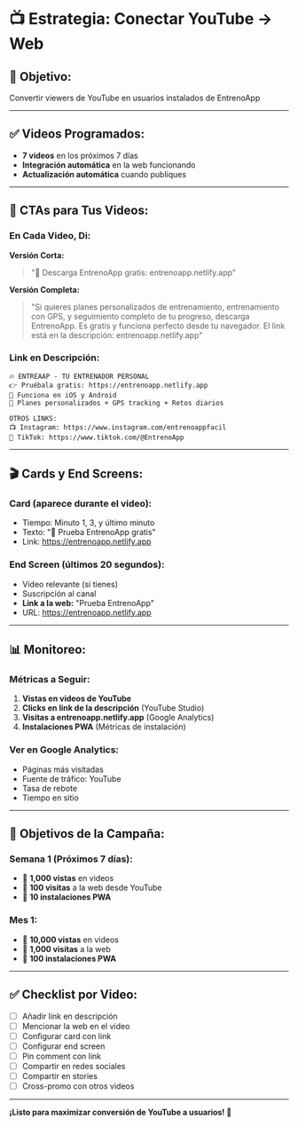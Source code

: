 # 📺 Estrategia: Conectar YouTube → Web

## 🎯 **Objetivo:**
Convertir viewers de YouTube en usuarios instalados de EntrenoApp

---

## ✅ **Videos Programados:**
- **7 videos** en los próximos 7 días
- **Integración automática** en la web funcionando
- **Actualización automática** cuando publiques

---

## 📝 **CTAs para Tus Videos:**

### **En Cada Video, Di:**

**Versión Corta:**
> "🎯 Descarga EntrenoApp gratis: entrenoapp.netlify.app"

**Versión Completa:**
> "Si quieres planes personalizados de entrenamiento, entrenamiento con GPS, y seguimiento completo de tu progreso, descarga EntrenoApp. Es gratis y funciona perfecto desde tu navegador. El link está en la descripción: entrenoapp.netlify.app"

### **Link en Descripción:**
```
🔥 ENTREAAP - TU ENTRENADOR PERSONAL
👉 Pruébala gratis: https://entrenoapp.netlify.app
📱 Funciona en iOS y Android
💪 Planes personalizados + GPS tracking + Retos diarios

OTROS LINKS:
📺 Instagram: https://www.instagram.com/entrenoappfacil
🎵 TikTok: https://www.tiktok.com/@EntrenoApp
```

---

## 🎬 **Cards y End Screens:**

### **Card (aparece durante el video):**
- Tiempo: Minuto 1, 3, y último minuto
- Texto: "🎯 Prueba EntrenoApp gratis"
- Link: https://entrenoapp.netlify.app

### **End Screen (últimos 20 segundos):**
- Video relevante (si tienes)
- Suscripción al canal
- **Link a la web:** "Prueba EntrenoApp"
- URL: https://entrenoapp.netlify.app

---

## 📊 **Monitoreo:**

### **Métricas a Seguir:**
1. **Vistas en videos de YouTube**
2. **Clicks en link de la descripción** (YouTube Studio)
3. **Visitas a entrenoapp.netlify.app** (Google Analytics)
4. **Instalaciones PWA** (Métricas de instalación)

### **Ver en Google Analytics:**
- Páginas más visitadas
- Fuente de tráfico: YouTube
- Tasa de rebote
- Tiempo en sitio

---

## 🎯 **Objetivos de la Campaña:**

### **Semana 1 (Próximos 7 días):**
- 🎯 **1,000 vistas** en videos
- 🎯 **100 visitas** a la web desde YouTube
- 🎯 **10 instalaciones PWA**

### **Mes 1:**
- 🎯 **10,000 vistas** en videos
- 🎯 **1,000 visitas** a la web
- 🎯 **100 instalaciones PWA**

---

## ✅ **Checklist por Video:**

- [ ] Añadir link en descripción
- [ ] Mencionar la web en el video
- [ ] Configurar card con link
- [ ] Configurar end screen
- [ ] Pin comment con link
- [ ] Compartir en redes sociales
- [ ] Compartir en stories
- [ ] Cross-promo con otros videos

---

**¡Listo para maximizar conversión de YouTube a usuarios! 🚀**
